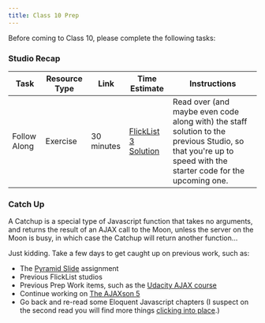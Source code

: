 ```yaml
---
title: Class 10 Prep
---
```


Before coming to Class 10, please complete the following tasks:

### Studio Recap

Task | Resource Type | Link | Time Estimate | Instructions
-----|---------------|------|---------------|-------------
Follow Along | Exercise | 30 minutes | [FlickList 3 Solution](https://github.com/LaunchCodeEducation/flicklist/tree/studio3-staff-solution) | Read over (and maybe even code along with) the staff solution to the previous Studio, so that you're up to speed with the starter code for the upcoming one.


### Catch Up

A Catchup is a special type of Javascript function that takes no arguments, and returns the result of an AJAX call to the Moon, unless the server on the Moon is busy, in which case the Catchup will return another function...

Just kidding. Take a few days to get caught up on previous work, such as:

- The [Pyramid Slide](../materials/assignments/pyramid-slide) assignment
- Previous FlickList studios
- Previous Prep Work items, such as the [Udacity AJAX course](../class6-prep/index.html#ajax)
- Continue working on [The AJAXson 5](../materials/assignments/ajaxson-5)
- Go back and re-read some Eloquent Javascript chapters (I suspect on the second read you will find more things [clicking into place][gif-epiphany].)

[gif-epiphany]: http://giphy.com/gifs/scott-pilgrim-epiphany-understand-sM4ALgO3D7F8k
